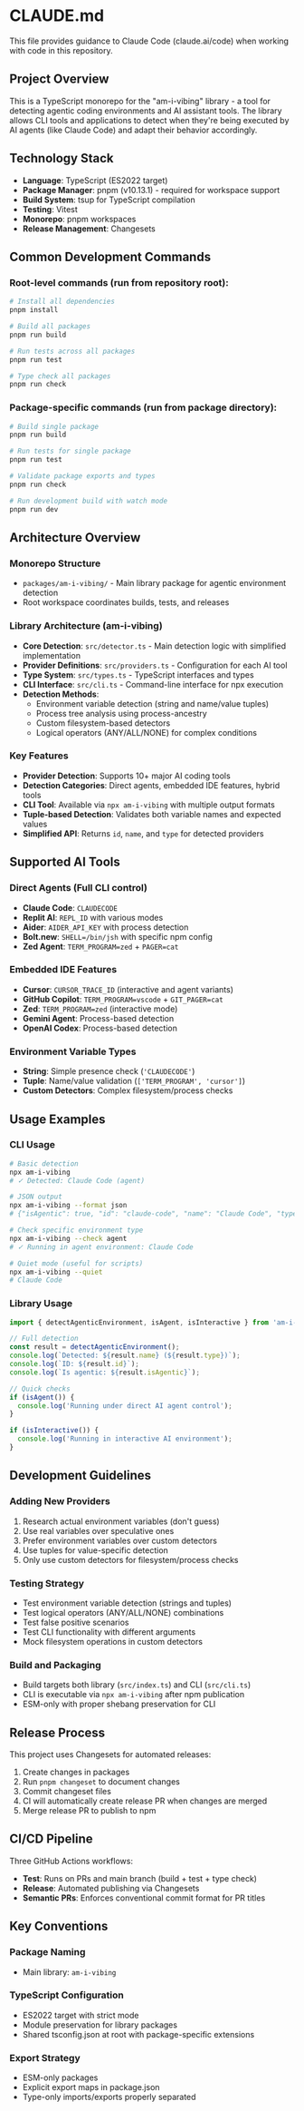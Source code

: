# CLAUDE.md

This file provides guidance to Claude Code (claude.ai/code) when working with code in this repository.

## Project Overview

This is a TypeScript monorepo for the "am-i-vibing" library - a tool for detecting agentic coding environments and AI assistant tools. The library allows CLI tools and applications to detect when they're being executed by AI agents (like Claude Code) and adapt their behavior accordingly.

## Technology Stack

- **Language**: TypeScript (ES2022 target)
- **Package Manager**: pnpm (v10.13.1) - required for workspace support
- **Build System**: tsup for TypeScript compilation
- **Testing**: Vitest
- **Monorepo**: pnpm workspaces
- **Release Management**: Changesets

## Common Development Commands

### Root-level commands (run from repository root):
```bash
# Install all dependencies
pnpm install

# Build all packages
pnpm run build

# Run tests across all packages
pnpm run test

# Type check all packages
pnpm run check
```

### Package-specific commands (run from package directory):
```bash
# Build single package
pnpm run build

# Run tests for single package
pnpm run test

# Validate package exports and types
pnpm run check

# Run development build with watch mode
pnpm run dev
```

## Architecture Overview

### Monorepo Structure
- `packages/am-i-vibing/` - Main library package for agentic environment detection
- Root workspace coordinates builds, tests, and releases

### Library Architecture (am-i-vibing)
- **Core Detection**: `src/detector.ts` - Main detection logic with simplified implementation
- **Provider Definitions**: `src/providers.ts` - Configuration for each AI tool
- **Type System**: `src/types.ts` - TypeScript interfaces and types
- **CLI Interface**: `src/cli.ts` - Command-line interface for npx execution
- **Detection Methods**:
  - Environment variable detection (string and name/value tuples)
  - Process tree analysis using process-ancestry
  - Custom filesystem-based detectors
  - Logical operators (ANY/ALL/NONE) for complex conditions

### Key Features
- **Provider Detection**: Supports 10+ major AI coding tools
- **Detection Categories**: Direct agents, embedded IDE features, hybrid tools
- **CLI Tool**: Available via `npx am-i-vibing` with multiple output formats
- **Tuple-based Detection**: Validates both variable names and expected values
- **Simplified API**: Returns `id`, `name`, and `type` for detected providers

## Supported AI Tools

### Direct Agents (Full CLI control)
- **Claude Code**: `CLAUDECODE`
- **Replit AI**: `REPL_ID` with various modes
- **Aider**: `AIDER_API_KEY` with process detection
- **Bolt.new**: `SHELL=/bin/jsh` with specific npm config
- **Zed Agent**: `TERM_PROGRAM=zed` + `PAGER=cat`

### Embedded IDE Features
- **Cursor**: `CURSOR_TRACE_ID` (interactive and agent variants)
- **GitHub Copilot**: `TERM_PROGRAM=vscode` + `GIT_PAGER=cat`
- **Zed**: `TERM_PROGRAM=zed` (interactive mode)
- **Gemini Agent**: Process-based detection
- **OpenAI Codex**: Process-based detection

### Environment Variable Types
- **String**: Simple presence check (`'CLAUDECODE'`)
- **Tuple**: Name/value validation (`['TERM_PROGRAM', 'cursor']`)
- **Custom Detectors**: Complex filesystem/process checks

## Usage Examples

### CLI Usage
```bash
# Basic detection
npx am-i-vibing
# ✓ Detected: Claude Code (agent)

# JSON output
npx am-i-vibing --format json
# {"isAgentic": true, "id": "claude-code", "name": "Claude Code", "type": "agent"}

# Check specific environment type
npx am-i-vibing --check agent
# ✓ Running in agent environment: Claude Code

# Quiet mode (useful for scripts)
npx am-i-vibing --quiet
# Claude Code
```

### Library Usage
```typescript
import { detectAgenticEnvironment, isAgent, isInteractive } from 'am-i-vibing';

// Full detection
const result = detectAgenticEnvironment();
console.log(`Detected: ${result.name} (${result.type})`);
console.log(`ID: ${result.id}`);
console.log(`Is agentic: ${result.isAgentic}`);

// Quick checks
if (isAgent()) {
  console.log('Running under direct AI agent control');
}

if (isInteractive()) {
  console.log('Running in interactive AI environment');
}
```

## Development Guidelines

### Adding New Providers
1. Research actual environment variables (don't guess)
2. Use real variables over speculative ones
3. Prefer environment variables over custom detectors
4. Use tuples for value-specific detection
5. Only use custom detectors for filesystem/process checks

### Testing Strategy
- Test environment variable detection (strings and tuples)
- Test logical operators (ANY/ALL/NONE) combinations
- Test false positive scenarios
- Test CLI functionality with different arguments
- Mock filesystem operations in custom detectors

### Build and Packaging
- Build targets both library (`src/index.ts`) and CLI (`src/cli.ts`)
- CLI is executable via `npx am-i-vibing` after npm publication
- ESM-only with proper shebang preservation for CLI

## Release Process

This project uses Changesets for automated releases:

1. Create changes in packages
2. Run `pnpm changeset` to document changes
3. Commit changeset files
4. CI will automatically create release PR when changes are merged
5. Merge release PR to publish to npm

## CI/CD Pipeline

Three GitHub Actions workflows:
- **Test**: Runs on PRs and main branch (build + test + type check)
- **Release**: Automated publishing via Changesets
- **Semantic PRs**: Enforces conventional commit format for PR titles

## Key Conventions

### Package Naming
- Main library: `am-i-vibing`

### TypeScript Configuration
- ES2022 target with strict mode
- Module preservation for library packages
- Shared tsconfig.json at root with package-specific extensions

### Export Strategy
- ESM-only packages
- Explicit export maps in package.json
- Type-only imports/exports properly separated